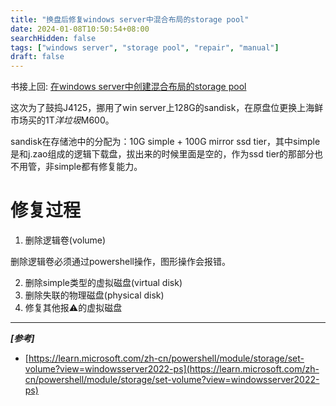```yaml
---
title: "换盘后修复windows server中混合布局的storage pool"
date: 2024-01-08T10:50:54+08:00
searchHidden: false
tags: ["windows server", "storage pool", "repair", "manual"]
draft: false
---
```


书接上回: [在windows server中创建混合布局的storage pool](/posts/windows_storage_pool_plan/)

这次为了鼓捣J4125，挪用了win server上128G的sandisk，在原盘位更换上海鲜市场买的1T*洋垃圾*M600。

sandisk在存储池中的分配为：10G simple + 100G mirror ssd tier，其中simple是和j.zao组成的逻辑下载盘，拔出来的时候里面是空的，作为ssd tier的那部分也不用管，非simple都有修复能力。

# 修复过程

1. 删除逻辑卷(volume)

删除逻辑卷必须通过powershell操作，图形操作会报错。

2. 删除simple类型的虚拟磁盘(virtual disk)
3. 删除失联的物理磁盘(physical disk)
4. 修复其他报⚠️的虚拟磁盘


---

***[参考]***

- [https://learn.microsoft.com/zh-cn/powershell/module/storage/set-volume?view=windowsserver2022-ps](https://learn.microsoft.com/zh-cn/powershell/module/storage/set-volume?view=windowsserver2022-ps)